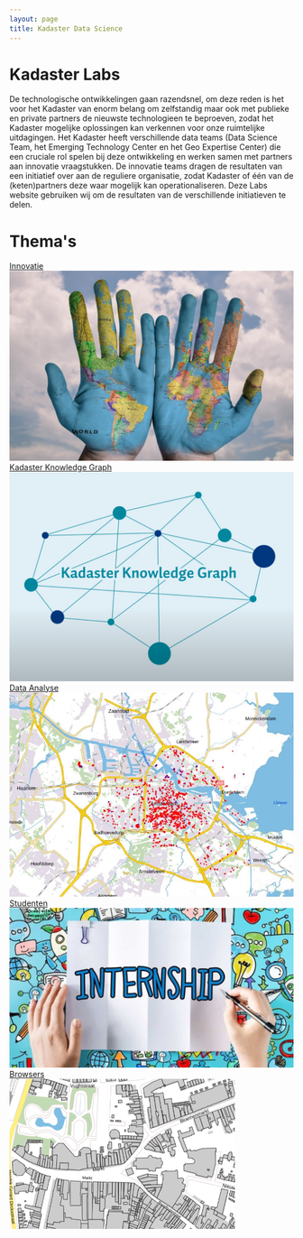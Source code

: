 ```yaml
---
layout: page
title: Kadaster Data Science
---
```


<script src="/demonstrators/lokiv3/assets/js/iframeResizer.min.js">
</script>
<iframe
  allowtransparency="true"
  frameborder="0"
  id="loki-chat"
  scrolling="no"
  src="/demonstrators/lokiv3/index.html"
  style="z-index: 9999; position: fixed; right: 0; bottom: 0; height: 0px; width: 0px;">
  title="Loki"
</iframe>
<script>
  iFrameResize({ sizeHeight: true, sizeWidth: true, autoResize: false, checkOrigin: false,  heightCalculationMethod: 'grow' }, '#loki-chat')
</script>

# Kadaster Labs

De technologische ontwikkelingen gaan razendsnel, om deze reden is het voor het Kadaster van enorm belang om zelfstandig maar ook met publieke en private partners de nieuwste technologieen te beproeven, zodat het Kadaster mogelijke oplossingen kan verkennen voor onze ruimtelijke uitdagingen. Het Kadaster heeft verschillende data teams (Data Science Team, het Emerging Technology Center en het Geo Expertise Center) die een cruciale rol spelen bij deze ontwikkeling en werken samen met partners aan innovatie vraagstukken. De innovatie teams dragen de resultaten van een initiatief over aan de reguliere organisatie, zodat Kadaster of één van de (keten)partners deze waar mogelijk kan operationaliseren. Deze Labs website gebruiken wij om de resultaten van de verschillende initiatieven te delen. 

# Thema's 

<div class="cards-wrapper">
    
  <a href="/innovatie/innovatie">
    <div class="card-home">
      <div class="card-type">Innovatie</div>
      <img class="card-image" src="/innovatie/innovatie.jpg" alt="Innovatie">
    </div>
  </a>
    
  <a href="https://data.kkg.kadaster.nl/">
    <div class="card-home">
      <div class="card-type">Kadaster Knowledge Graph</div>
      <img class="card-image" src="/kkg/kadaster_knowledge_graph.png" alt="Kadaster Knowledge Graph">
    </div>
  </a>
  
  <a href="/dataanalyse/data_analyse">
    <div class="card-home">
      <div class="card-type">Data Analyse</div>
      <img class="card-image" src="/dataanalyse/data_analyse.png" alt="Data Analyse">
    </div>
  </a>
  
  <a href="/studenten/studenten">
    <div class="card-home">
      <div class="card-type">Studenten</div>
      <img class="card-image" src="/studenten/studenten.jpg" alt="Studenten">
    </div>
  </a>
  
  <a href="/browsers/browsers">
    <div class="card-home">
      <div class="card-type">Browsers</div>
      <img class="card-image" src="/browsers/browsers.png" alt="Browsers">
    </div>
  </a>

</div>









  


